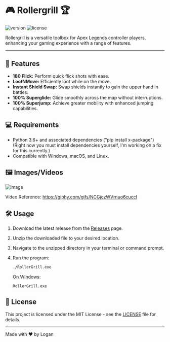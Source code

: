 # 🎮 Rollergrill 🏆

![version](https://img.shields.io/badge/version-1.0-blue.svg)
![license](https://img.shields.io/badge/license-MIT-green.svg)

Rollergrill is a versatile toolbox for Apex Legends controller players, enhancing your gaming experience with a range of features.

---

## 🚀 Features

- **180 Flick:** Perform quick flick shots with ease.
- **LootNMove:** Efficiently loot while on the move.
- **Instant Shield Swap:** Swap shields instantly to gain the upper hand in battles.
- **100% Superglide:** Glide smoothly across the map without interruptions.
- **100% Superjump:** Achieve greater mobility with enhanced jumping capabilities.

## 💻 Requirements

- Python 3.6+ and associated dependencies ("pip install x-package")  (Right now you must install dependencies yourself, I'm working on a fix for this currently.)
- Compatible with Windows, macOS, and Linux.

## 🖼️ Images/Videos

![image](https://github.com/Loganpnorton/RollerGrill/assets/100870414/3be586da-8838-4a1d-9ad8-68676064dfe5)

Video Reference: https://giphy.com/gifs/NCGjczWVrnuo6cuccl

## 🛠️ Usage

1. Download the latest release from the [Releases](https://github.com/yourusername/rollergrill/releases) page.
   
2. Unzip the downloaded file to your desired location.

3. Navigate to the unzipped directory in your terminal or command prompt.

4. Run the program:

   ```bash
   ./RollerGrill.exe
   ```

   On Windows:
   
   ```cmd
   RollerGrill.exe
   ```

## 📝 License

This project is licensed under the MIT License - see the [LICENSE](LICENSE) file for details.

---

Made with ❤️ by Logan
